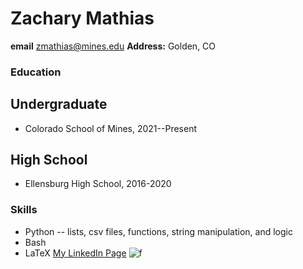 # Zachary Mathias
**email** zmathias@mines.edu 
**Address:** Golden, CO
### Education
## Undergraduate
- Colorado School of Mines, 2021--Present
## High School
- Ellensburg High School, 2016-2020
### Skills
- Python
-- lists, csv files, functions, string manipulation, and logic
- Bash
- LaTeX
[My LinkedIn Page](https://www.linkedin.com/in/zachary-mathias-5703b3220/)
![f](Zach_Mathias.JPG)
